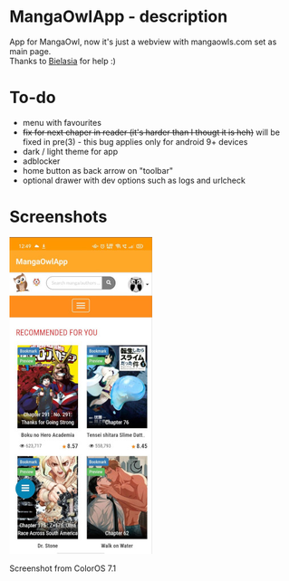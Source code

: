# MangaOwlApp - description
App for MangaOwl, now it's just a webview with mangaowls.com set as main page.  
Thanks to [Bielasia](https://github.com/BiELASiA) for help :)
# To-do
- menu with favourites
-  ~~fix for next chaper in reader (it's harder than I thougt it is heh)~~ will be fixed in pre(3) - this bug applies only for android 9+ devices
- dark / light theme for app
- adblocker
- home button as back arrow on "toolbar"
- optional drawer with dev options such as logs and urlcheck

# Screenshots
![preview](/images/MangaOwlApp-min.jpg)

Screenshot from ColorOS 7.1
